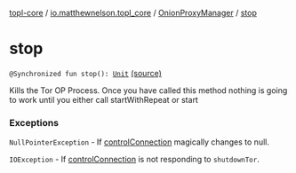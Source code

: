 [topl-core](../../index.md) / [io.matthewnelson.topl_core](../index.md) / [OnionProxyManager](index.md) / [stop](./stop.md)

# stop

`@Synchronized fun stop(): `[`Unit`](https://kotlinlang.org/api/latest/jvm/stdlib/kotlin/-unit/index.html) [(source)](https://github.com/05nelsonm/TorOnionProxyLibrary-Android/blob/master/topl-core/src/main/java/io/matthewnelson/topl_core/OnionProxyManager.kt#L336)

Kills the Tor OP Process. Once you have called this method nothing is going
to work until you either call startWithRepeat or start

### Exceptions

`NullPointerException` - If [controlConnection](#) magically changes to null.

`IOException` - If [controlConnection](#) is not responding to `shutdownTor`.